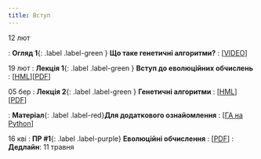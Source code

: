 ```yaml
---
title: Вступ 
---
```


12 лют

: **Огляд 1**{: .label .label-green } **Що таке генетичні алгоритми?**
  : [[VIDEO](https://www.youtube.com/watch?v=XP2sFzp2Rig&list=PLIU2q0ak7cPqPb_d4zqM5yRMSHbxFH__D)]

19 лют
: **Лекція 1**{: .label .label-green } **Вступ до еволюційних обчислень**
  : [[HML](https://ykochura.github.io/ga-kpi/?p=lecture1.md#1)][[PDF](https://ykochura.github.io/ga-kpi/pdf/lecture1.pdf)] 


05 бер
: **Лекція 2**{: .label .label-green } **Генетичні алгоритми**
  : [[HML](https://ykochura.github.io/ga-kpi/?p=lecture2.md#1)][[PDF](https://ykochura.github.io/ga-kpi/pdf/lecture2.pdf)] 

: **Матеріал**{: .label .label-red}**Для додаткового ознайомлення**
  : [[ГА на Python](https://www.youtube.com/watch?v=CRtZ-APJEKI)]


16 кві
: **ПР #1**{: .label .label-purple} **Еволюційні обчислення** 
  : [[PDF](https://github.com/YKochura/ga-kpi/blob/main/practice/practice1.pdf)] 
    : **Дедлайн**:  11 травня

<!-- : **Огляд 1**{: .label .label-green } **Приклад генетичного алгоритму**
  : [[VIDEO](https://www.youtube.com/watch?v=XcinBPhgT7M)]
: **Огляд 3**{: .label .label-green } **Генетичний алгоритм на Python**
  : [[VIDEO](https://www.youtube.com/watch?v=CRtZ-APJEKI)]

: **Огляд 4**{: .label .label-green } **Еволюцiйнi обчислення**
  : [[PDF](https://drive.google.com/drive/folders/16tnR2Lx7S06263jN8_PetmfujFKLQCEf?usp=sharing)]

26 кві
: **ПР #1**{: .label .label-purple} **Генетичнi алгоритми та еволюцiйнi обчислення**
  : [[Деталі](https://drive.google.com/drive/folders/1q-IrnAhtOEs7aPX9ggPrYqnwgBsWhp8j?usp=sharing)]
: Дедлайн: 8 травня -->


